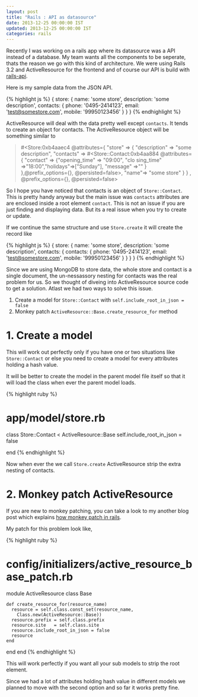 ```yaml
---
layout: post
title: "Rails : API as datasource"
date: 2013-12-25 00:00:00 IST
updated: 2013-12-25 00:00:00 IST
categories: rails
---
```


Recently I was working on a rails app where its datasource was a API instead of a database. My team wants all the components to be seperate, thats the reason we go with this kind of architecture. We were using Rails 3.2 and ActiveResource for the frontend and of course our API is build with [rails-api](https://github.com/rails-api/rails-api).

Here is my sample data from the JSON API.

{% highlight js %}
{
  store: {
    name: 'some store',
    description: 'some description',
    contacts: {
      phone: '0495-2414123',
      email: 'test@somestore.com',
      mobile: '99950123456'
    }
  }
}
{% endhighlight %}

ActiveResource will deal with the data pretty well except `contacts`. It tends to create an object for contacts. The ActiveResource object will be something similar to

> \#\<Store:0xb4aaec4 @attributes={ "store" => { "description" => "some description", "contacts" => #<Store::Contact:0xb4aa884 @attributes={
> "contact" => {"opening_time" => "09:00", "clo
> sing_time" =>"18:00","holidays"=>["Sunday"], 
> "message" =>"" } },@prefix_options={}, 
> @persisted=false>, "name"=> "some store" } } 
> , @prefix_options={}, @persisted=false>

So I hope you have noticed that contacts is an object of `Store::Contact`. This is pretty handy anyway but the main issue was `contacts` attributes are are enclosed inside a root element `contact`. This is not an issue if you are just finding and displaying data. But its a real issue when you try to create or update.

If we continue the same structure and use `Store.create` it will create the record like 

{% highlight js %}
{
  store: {
    name: 'some store',
    description: 'some description',
    contacts: {
      contacts: {
        phone: '0495-2414123',
        email: 'test@somestore.com',
        mobile: '99950123456'
      }
    }
  }
}
{% endhighlight %}

Since we are using MongoDB to store data, the whole store and contact is a single document, the un-nessassory nesting for contacts was the real problem for us. So we thought of diveing  into ActiveResource source code to get a solution. Atlast we had two ways to solve this issue.

1. Create a model for `Store::Contact` with `self.include_root_in_json = false`
2. Monkey patch `ActiveResource::Base.create_resource_for` method

# 1. Create a model
This will work out perfectly only if you have one or two situations like `Store::Contact` or else you need to create a model for every attributes holding a hash value.

It will be better to create the model in the parent model file itself so that it will load the class when ever the parent model loads.

{% highlight ruby %}
# app/model/store.rb
class Store::Contact < ActiveResource::Base
  self.include_root_in_json = false

end
{% endhighlight %}

Now when ever the we call `Store.create` ActiveResource strip the extra nesting of contacts.

# 2. Monkey patch ActiveResource
If you are new to monkey patching, you can take a look to my another blog post which explains [how monkey patch in rails](/2012/12/ruby-check-whether-method-is-monkey-patched-or-not.html).

My patch for this problem look like,

{% highlight ruby %}
# config/initializers/active_resource_base_patch.rb
module ActiveResource
  class Base

    def create_resource_for(resource_name)
      resource = self.class.const_set(resource_name, 
        Class.new(ActiveResource::Base))
      resource.prefix = self.class.prefix
      resource.site   = self.class.site
      resource.include_root_in_json = false
      resource
    end
  end
end
{% endhighlight %}

This will work perfectly if you want all your sub models to strip the root element.

Since we had a lot of attributes holding hash value in different models we planned to move with the second option and so far it works pretty fine. 